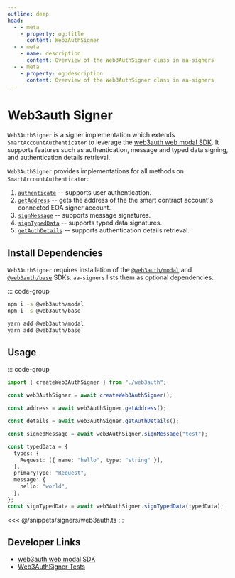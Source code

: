 ```yaml
---
outline: deep
head:
  - - meta
    - property: og:title
      content: Web3AuthSigner
  - - meta
    - name: description
      content: Overview of the Web3AuthSigner class in aa-signers
  - - meta
    - property: og:description
      content: Overview of the Web3AuthSigner class in aa-signers
---
```


# Web3auth Signer

`Web3AuthSigner` is a signer implementation which extends `SmartAccountAuthenticator` to leverage the [web3auth web modal SDK](https://web3auth.io/docs/sdk/pnp/web/modal). It supports features such as authentication, message and typed data signing, and authentication details retrieval.

`Web3AuthSigner` provides implementations for all methods on `SmartAccountAuthenticator`:

1.  [`authenticate`](/packages/aa-signers/web3auth/authenticate) -- supports user authentication.
2.  [`getAddress`](/packages/aa-signers/web3auth/getAddress) -- gets the address of the the smart contract account's connected EOA signer account.
3.  [`signMessage`](/packages/aa-signers/web3auth/signMessage) -- supports message signatures.
4.  [`signTypedData`](/packages/aa-signers/web3auth/signTypedData) -- supports typed data signatures.
5.  [`getAuthDetails`](/packages/aa-signers/web3auth/getAuthDetails) -- supports authentication details retrieval.

## Install Dependencies

`Web3AuthSigner` requires installation of the [`@web3auth/modal`](https://github.com/Web3Auth/web3auth-web/tree/master/packages/modal) and [`@web3auth/base`](https://github.com/Web3Auth/web3auth-web/tree/master/packages/base) SDKs. `aa-signers` lists them as optional dependencies.

::: code-group

```bash [npm]
npm i -s @web3auth/modal
npm i -s @web3auth/base
```

```bash [yarn]
yarn add @web3auth/modal
yarn add @web3auth/base
```

## Usage

::: code-group

```ts [example.ts]
import { createWeb3AuthSigner } from "./web3auth";

const web3AuthSigner = await createWeb3AuthSigner();

const address = await web3AuthSigner.getAddress();

const details = await web3AuthSigner.getAuthDetails();

const signedMessage = await web3AuthSigner.signMessage("test");

const typedData = {
  types: {
    Request: [{ name: "hello", type: "string" }],
  },
  primaryType: "Request",
  message: {
    hello: "world",
  },
};
const signTypedData = await web3AuthSigner.signTypedData(typedData);
```

<<< @/snippets/signers/web3auth.ts
:::

## Developer Links

- [web3auth web modal SDK](https://web3auth.io/docs/sdk/pnp/web/modal)
- [Web3AuthSigner Tests](https://github.com/alchemyplatform/aa-sdk/blob/main/packages/signers/src/web3auth/__tests__/signer.test.ts)
